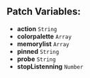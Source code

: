 ## Patch Variables:

* __action__ ```String```
* __colorpalette__ ```Array```
* __memorylist__ ```Array```
* __pinned__ ```String```
* __probe__ ```String```
* __stopListenning__ ```Number```

